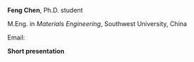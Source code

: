 **Feng Chen**, Ph.D. student

M.Eng. in *Materials Engineering*, Southwest University, China

Email: 

**Short presentation**

